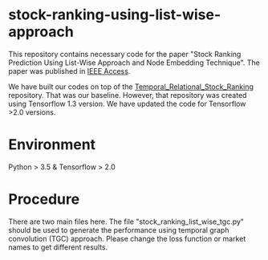 # stock-ranking-using-list-wise-approach
This repository contains necessary code for the paper "Stock Ranking Prediction Using List-Wise Approach and Node Embedding Technique". The paper was published in [IEEE Access](https://ieeexplore.ieee.org/document/9461199).

We have built our codes on top of the [Temporal_Relational_Stock_Ranking](https://github.com/fulifeng/Temporal_Relational_Stock_Ranking) repository. That was our baseline. However, that repository was created using Tensorflow 1.3 version. We have updated the code for Tensorflow >2.0 versions.

# Environment
Python > 3.5 & Tensorflow > 2.0

# Procedure
There are two main files here. The file "stock_ranking_list_wise_tgc.py" should be used to generate the performance using temporal graph convolution (TGC) approach. Please change the loss function or market names to get different results.
